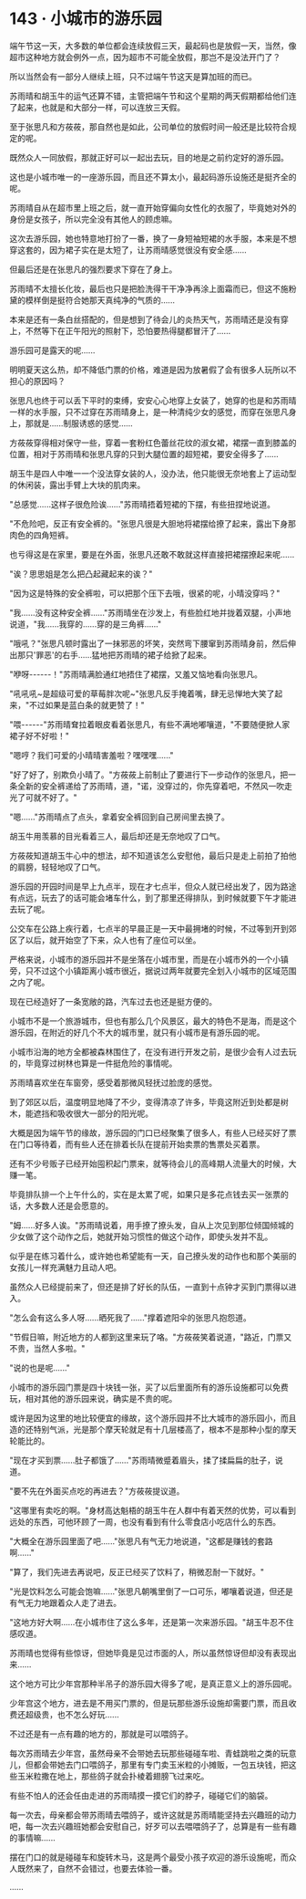 <link rel="stylesheet" href="../../styles/text.css" />
<h1>143 · 小城市的游乐园</h1>

端午节这一天，大多数的单位都会连续放假三天，最起码也是放假一天，当然，像超市这种地方就会例外一点，因为超市不可能全放假，那岂不是没法开门了？

所以当然会有一部分人继续上班，只不过端午节这天是算加班的而已。

苏雨晴和胡玉牛的运气还算不错，主管把端午节和这个星期的两天假期都给他们连了起来，也就是和大部分一样，可以连放三天假。

至于张思凡和方莜莜，那自然也是如此，公司单位的放假时间一般还是比较符合规定的呢。

既然众人一同放假，那就正好可以一起出去玩，目的地是之前约定好的游乐园。

这也是小城市唯一的一座游乐园，而且还不算太小，最起码游乐设施还是挺齐全的呢。

苏雨晴自从在超市里上班之后，就一直开始穿偏向女性化的衣服了，毕竟她对外的身份是女孩子，所以完全没有其他人的顾虑嘛。

这次去游乐园，她也特意地打扮了一番，换了一身短袖短裙的水手服，本来是不想穿这套的，因为裙子实在是太短了，让苏雨晴感觉很没有安全感......

但最后还是在张思凡的强烈要求下穿在了身上。

苏雨晴不太擅长化妆，最后也只是把脸洗得干干净净再涂上面霜而已，但这不施粉黛的模样倒是挺符合她那天真纯净的气质的......

本来是还有一条白丝搭配的，但是想到了待会儿的炎热天气，苏雨晴还是没有穿上，不然等下在正午阳光的照射下，恐怕要热得腿都冒汗了......

游乐园可是露天的呢......

明明夏天这么热，却不降低门票的价格，难道是因为放暑假了会有很多人玩所以不担心的原因吗？

张思凡也终于可以丢下平时的束缚，安安心心地穿上女装了，她穿的也是和苏雨晴一样的水手服，只不过穿在苏雨晴身上，是一种清纯少女的感觉，而穿在张思凡身上，那就是......制服诱惑的感觉......

方莜莜穿得相对保守一些，穿着一套粉红色蕾丝花纹的淑女裙，裙摆一直到膝盖的位置，相对于苏雨晴和张思凡穿的只到大腿位置的超短裙，要安全得多了......

胡玉牛是四人中唯一一个没法穿女装的人，没办法，他只能很无奈地套上了运动型的休闲装，露出手臂上大块的肌肉来。

"总感觉......这样子很危险诶......"苏雨晴捂着短裙的下摆，有些扭捏地说道。

"不危险吧，反正有安全裤的。"张思凡很是大胆地将裙摆给撩了起来，露出下身那肉色的四角短裤。

也亏得这是在家里，要是在外面，张思凡还敢不敢就这样直接把裙摆撩起来呢......

"诶？思思姐是怎么把凸起藏起来的诶？"

"因为这是特殊的安全裤啦，可以把那个压下去哦，很紧的呢，小晴没穿吗？"

"我......没有这种安全裤......"苏雨晴坐在沙发上，有些脸红地并拢着双腿，小声地说道，"我......我穿的......穿的是三角裤......"

"哦吼？"张思凡顿时露出了一抹邪恶的坏笑，突然弯下腰窜到苏雨晴身前，然后伸出那只'罪恶'的右手......猛地把苏雨晴的裙子给掀了起来。

"咿呀------！"苏雨晴满脸通红地捂住了裙摆，又羞又恼地看向张思凡。

"吼吼吼\~是超级可爱的草莓胖次呢\~"张思凡反手掩着嘴，肆无忌惮地大笑了起来，"不过如果是蓝白条的就更赞了！"

"喂------"苏雨晴耷拉着眼皮看着张思凡，有些不满地嘟嚷道，"不要随便掀人家裙子好不好啦！"

"嗯哼？我们可爱的小晴晴害羞啦？嘿嘿嘿......"

"好了好了，别欺负小晴了。"方莜莜上前制止了要进行下一步动作的张思凡，把一条全新的安全裤递给了苏雨晴，道，"诺，没穿过的，你先穿着吧，不然风一吹走光了可就不好了。"

"嗯......"苏雨晴点了点头，拿着安全裤回到自己房间里去换了。

胡玉牛用羡慕的目光看着三人，最后却还是无奈地叹了口气。

方莜莜知道胡玉牛心中的想法，却不知道该怎么安慰他，最后只是走上前拍了拍他的肩膀，轻轻地叹了口气。

游乐园的开园时间是早上九点半，现在才七点半，但众人就已经出发了，因为路途有点远，玩去了的话可能会堵车什么，到了那里还得排队，到时候就要下午才能进去玩了呢。

公交车在公路上疾行着，七点半的早晨正是一天中最拥堵的时候，不过等到开到郊区了以后，就开始空了下来，众人也有了座位可以坐。

严格来说，小城市的游乐园并不是坐落在小城市里，而是在小城市外的一个小镇旁，只不过这个小镇距离小城市很近，据说过两年就要完全划入小城市的区域范围之内了呢。

现在已经造好了一条宽敞的路，汽车过去也还是挺方便的。

小城市不是一个旅游城市，但也有那么几个风景区，最大的特色不是海，而是这个游乐园，在附近的好几个不大的城市里，就只有小城市是有游乐园的呢。

小城市沿海的地方全都被森林围住了，在没有进行开发之前，是很少会有人过去玩的，毕竟穿过树林也算是一件挺危险的事情呢。

苏雨晴喜欢坐在车窗旁，感受着那微风轻抚过脸庞的感觉。

到了郊区以后，温度明显地降了不少，变得清凉了许多，毕竟这附近到处都是树木，能遮挡和吸收很大一部分的阳光呢。

大概是因为端午节的缘故，游乐园的门口已经聚集了很多人，有些人已经买好了票在门口等待着，而有些人还在排着长队在提前开始卖票的售票处买着票。

还有不少号贩子已经开始囤积起门票来，就等待会儿的高峰期人流量大的时候，大赚一笔。

毕竟排队排一个上午什么的，实在是太累了呢，如果只是多花点钱去买一张票的话，大多数人还是会愿意的。

"姆......好多人诶。"苏雨晴说着，用手撩了撩头发，自从上次见到那位倾国倾城的少女做了这个动作之后，她就开始习惯性的做这个动作，即使头发并不乱。

似乎是在练习着什么，或许她也希望能有一天，自己撩头发的动作也和那个美丽的女孩儿一样充满魅力且动人吧。

虽然众人已经提前来了，但还是排了好长的队伍，一直到十点钟才买到门票得以进入。

"怎么会有这么多人呀......晒死我了......"撑着遮阳伞的张思凡抱怨道。

"节假日嘛，附近地方的人都到这里来玩了咯。"方莜莜笑着说道，"路近，门票又不贵，当然人多啦。"

"说的也是呢......"

小城市的游乐园门票是四十块钱一张，买了以后里面所有的游乐设施都可以免费玩，相对其他的游乐园来说，确实是不贵的呢。

或许是因为这里的地比较便宜的缘故，这个游乐园并不比大城市的游乐园小，而且造的还特别气派，光是那个摩天轮就足有十几层楼高了，根本不是那种小型的摩天轮能比的。

"现在才买到票......肚子都饿了......"苏雨晴微蹙着眉头，揉了揉扁扁的肚子，说道。

"要不先在外面买点吃的再进去？"方莜莜提议道。

"这哪里有卖吃的啊。"身材高达魁梧的胡玉牛在人群中有着天然的优势，可以看到远处的东西，可他环顾了一周，也没有看到有什么零食店小吃店什么的东西。

"大概全在游乐园里面了吧......"张思凡有气无力地说道，"这都是赚钱的套路啊......"

"算了，我们先进去再说吧，反正已经买了饮料了，稍微忍耐一下就好。"

"光是饮料怎么可能会饱嘛......"张思凡朝嘴里倒了一口可乐，嘟嚷着说道，但还是有气无力地跟着众人走了进去。

"这地方好大啊......在小城市住了这么多年，还是第一次来游乐园。"胡玉牛忍不住感叹道。

苏雨晴也觉得有些惊讶，但她毕竟是见过市面的人，所以虽然惊讶但却没有表现出来......

这个地方可比少年宫那种半吊子的游乐园大得多了呢，是真正意义上的游乐园呢。

少年宫这个地方，进去是不用买门票的，但是玩那些游乐设施却需要门票，而且收费还超级贵，也不怎么好玩......

不过还是有一点有趣的地方的，那就是可以喂鸽子。

每次苏雨晴去少年宫，虽然母亲不会带她去玩那些碰碰车啦、青蛙跳啦之类的玩意儿，但都会带她去门口喂鸽子，那里有专门卖玉米粒的小摊贩，一包五块钱，把这些玉米粒撒在地上，那些鸽子就会扑棱着翅膀飞过来吃。

有些不怕人的还会任由走进的苏雨晴摸一摸它们的脖子，碰碰它们的脑袋。

每一次去，母亲都会带苏雨晴去喂鸽子，或许这就是苏雨晴能坚持去兴趣班的动力吧，每一次去兴趣班她都会安慰自己，好歹可以去喂喂鸽子了，总算是有一些有趣的事情嘛......

摆在门口的就是碰碰车和旋转木马，这是两个最受小孩子欢迎的游乐设施呢，而众人既然来了，自然不会错过，也要去体验一番。

......
